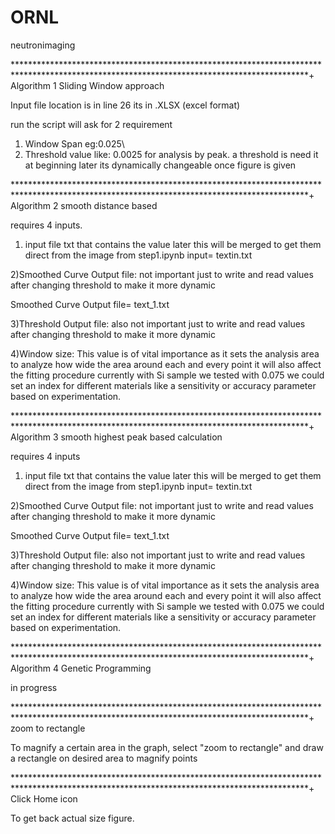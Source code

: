 # ORNL
neutronimaging

*******************************************************************************************************************************************+
Algorithm 1 Sliding Window approach 

Input file location is in line 26 its in .XLSX (excel format)

run the script will ask for 2 requirement
1) Window Span eg:0.025\  
2) Threshold value like: 0.0025 for analysis by peak. a threshold is need it at beginning later its dynamically changeable once figure is given

*******************************************************************************************************************************************+
Algorithm 2 smooth distance based 

requires 4 inputs.

1) input file txt that contains the value later this will be merged to get them direct from the image from step1.ipynb 
input= textin.txt

2)Smoothed Curve Output file: not important just to write and read values after changing threshold to make it more dynamic

Smoothed Curve Output file= text_1.txt

3)Threshold Output file: also not important just to write and read values after changing threshold to make it more dynamic

4)Window size: This value is of vital importance as it sets the analysis area to analyze how wide the area around each and every point it will also affect the fitting procedure currently with Si sample we tested with 0.075 we could set an index for different materials like a sensitivity or accuracy parameter based on experimentation. 

*******************************************************************************************************************************************+
Algorithm 3 smooth highest peak based calculation

requires 4 inputs 

1) input file txt that contains the value later this will be merged to get them direct from the image from step1.ipynb 
input= textin.txt

2)Smoothed Curve Output file: not important just to write and read values after changing threshold to make it more dynamic

Smoothed Curve Output file= text_1.txt

3)Threshold Output file: also not important just to write and read values after changing threshold to make it more dynamic

4)Window size: This value is of vital importance as it sets the analysis area to analyze how wide the area around each and every point it will also affect the fitting procedure currently with Si sample we tested with 0.075 we could set an index for different materials like a sensitivity or accuracy parameter based on experimentation. 

*******************************************************************************************************************************************+
Algorithm 4 Genetic Programming

in progress

*******************************************************************************************************************************************+
zoom to rectangle

To magnify a certain area in the graph, select "zoom to rectangle" and draw a rectangle on desired area to magnify points

*******************************************************************************************************************************************+
Click Home icon

To get back actual size figure.

